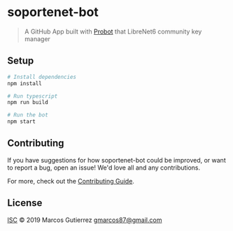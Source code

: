 # soportenet-bot

> A GitHub App built with [Probot](https://github.com/probot/probot) that LibreNet6 community key manager

## Setup

```sh
# Install dependencies
npm install

# Run typescript
npm run build

# Run the bot
npm start
```

## Contributing

If you have suggestions for how soportenet-bot could be improved, or want to report a bug, open an issue! We'd love all and any contributions.

For more, check out the [Contributing Guide](CONTRIBUTING.md).

## License

[ISC](LICENSE) © 2019 Marcos Gutierrez <gmarcos87@gmail.com>
